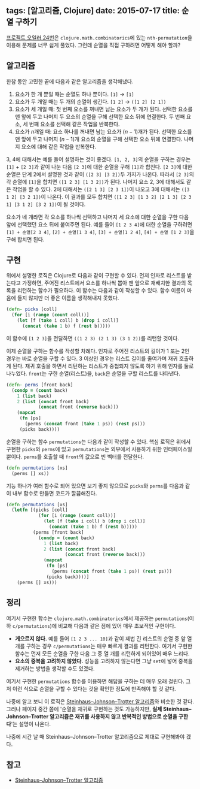 tags: [알고리즘, Clojure]
date: 2015-07-17
title: 순열 구하기
---
[프로젝트 오일러 24번](/2015/project-euler-024/)은 `clojure.math.combinatorics`에 있는 `nth-permutation`을 이용해 문제를 너무 쉽게 풀었다. 그런데 순열을 직접 구하려면 어떻게 해야 할까?<!--more-->

## 알고리즘
한참 동안 고민한 끝에 다음과 같은 알고리즘을 생각해냈다.

1. 요소가 한 개 뿐일 때는 순열도 하나 뿐이다.
   `[1]` &#8594; `[1]`
2. 요소가 두 개일 때는 두 개의 순열이 생긴다.
   `[1 2]` &#8594; `([1 2] [2 1])`
3. 요소가 세 개일 때: 첫 번째 요소를 꺼내면 남는 요소가 두 개가 된다. 선택한 요소를 맨 앞에 두고 나머지 두 요소의 순열을 구해 선택한 요소 뒤에 연결한다. 두 번째 요소, 세 번째 요소를 선택해 같은 작업을 반복한다.
4. 요소가 $n$개일 때: 요소 하나를 꺼내면 남는 요소가 $(n-1)$개가 된다. 선택한 요소를 맨 앞에 두고 나머지 $(n-1)$개 요소의 순열을 구해 선택한 요소 뒤에 연결한다. 나머지 요소에 대해 같은 작업을 반복한다.

3, 4에 대해서는 예를 들어 설명하는 것이 좋겠다. `[1, 2, 3]`의 순열을 구하는 경우는 `[1]` + `[2 3]`과 같이 나눈 다음 `[2 3]`에 대한 순열을 구해 `[1]`과 합친다. `[2 3]`에 대한 순열은 단계 2에서 설명한 것과 같이 `([2 3] [3 2])`두 가지가 나온다. 따라서 `[2 3]`의 각 순열에 `[1]`을 합치면 `([1 2 3] [1 3 2])`가 된다. 나머지 요소 2, 3에 대해서도 같은 작업을 할 수 있다. 2에 대해서는 `([2 1 3] [2 3 1])`이 나오고 3에 대해서는 `([3 1 2] [3 2 1])`이 나온다. 이 결과를 모두 합치면 `([1 2 3] [1 3 2] [2 1 3] [2 3 1] [3 1 2] [3 2 1])`이 될 것이다.

요소가 네 개라면 각 요소를 하나씩 선택하고 나머지 세 요소에 대한 순열을 구한 다음 앞에 선택했던 요소 뒤에 붙여주면 된다. 예를 들어 `[1 2 3 4]`에 대한 순열을 구하려면 `[1] + 순열[2 3 4]`, `[2] + 순열[1 3 4]`, `[3] + 순열[1 2 4]`, `[4] + 순열 [1 2 3]`을 구해 합치면 된다.

## 구현
위에서 설명한 로직은 Clojure로 다음과 같이 구현할 수 있다. 먼저 인자로 리스트를 받는다고 가정하면, 주어진 리스트에서 요소를 하나씩 뽑아 맨 앞으로 재배치한 결과의 목록을 리턴하는 함수가 필요하다. 이 함수는 다음과 같이 작성할 수 있다. 함수 이름이 마음에 들지 않지만 더 좋은 이름을 생각해내지 못했다.

```clojure
(defn- picks [coll]
  (for [i (range (count coll))]
    (let [f (take i coll) b (drop i coll)]
      (concat (take 1 b) f (rest b)))))
```

이 함수에 `[1 2 3]`을 전달하면 `((1 2 3) (2 1 3) (3 1 2))`를 리턴할 것이다.

이제 순열을 구하는 함수를 작성할 차례다. 인자로 주어진 리스트의 길이가 1 또는 2인 경우는 바로 순열을 구할 수 있다. 3 이상인 경우는 리스트 길이를 줄여가며 재귀 호출하게 된다. 재귀 호출을 하면서 리턴하는 리스트가 중첩되지 않도록 하기 위해 인자를 둘로 나누었다. `front`는 구한 순열(리스트)을, `back`은 순열을 구할 리스트를 나타낸다.

```clojure
(defn- perms [front back]
  (condp = (count back)
    1 (list back)
    2 (list (concat front back)
            (concat front (reverse back)))
    (mapcat
     (fn [ps]
       (perms (concat front (take 1 ps)) (rest ps)))
     (picks back))))
```

순열을 구하는 함수 `permutations`는 다음과 같이 작성할 수 있다. 핵심 로직은 위에서 구현한 `picks`와 `perms`에 있고 `permutations`는 외부에서 사용하기 위한 인터페이스일 뿐이다. `perms`를 호출할 때 `front`의 값으로 빈 벡터를 전달한다.

```clojure
(defn permutations [xs]
  (perms [] xs))
```

기능 하나가 여러 함수로 되어 있으면 보기 좋지 않으므로 `picks`와 `perms`를 다음과 같이 내부 함수로 만들면 코드가 깔끔해진다.

```clojure
(defn permutations [xs]
  (letfn [(picks [coll]
            (for [i (range (count coll))]
              (let [f (take i coll) b (drop i coll)]
                (concat (take 1 b) f (rest b)))))
          (perms [front back]
            (condp = (count back)
              1 (list back)
              2 (list (concat front back)
                      (concat front (reverse back)))
              (mapcat
               (fn [ps]
                 (perms (concat front (take 1 ps)) (rest ps)))
               (picks back))))]
    (perms [] xs)))
```

## 정리
여기서 구현한 함수는 `clojure.math.combinatorics`에서 제공하는 `permutations`(이하 `c/permutations`)에 비교해 다음과 같은 점에 있어 매우 초보적인 구현이다.

* **게으르지 않다.** 예를 들어 `[1 2 3 ... 10]`과 같이 제법 긴 리스트의 순열 중 앞 열 개를 구하는 경우 `c/permutations`는 매우 빠르게 결과를 리턴한다. 여기서 구현한 함수는 먼저 모든 순열을 구한 다음 그 중 열 개를 리턴하게 되어있어 매우 느리다.
* **요소의 중복을 고려하지 않았다.** 성능을 고려하지 않는다면 그냥 `set`에 넣어 중복을 제거하는 방법을 생각할 수도 있겠다.

여기서 구현한 `permutations` 함수를 이용하면 해답을 구하는 데 매우 오래 걸린다. 그저 이런 식으로 순열을 구할 수 있다는 것을 확인한 정도에 만족해야 할 것 같다.

나중에 알고 보니 이 로직은 [Steinhaus–Johnson–Trotter 알고리즘](https://en.wikipedia.org/wiki/Steinhaus–Johnson–Trotter_algorithm)와 비슷한 것 같다. 그러나 페이지 중간 쯤에 '순열을 재귀로 구현하는 것도 가능하지만, **실제 Steinhaus–Johnson–Trotter 알고리즘은 재귀를 사용하지 않고 반복적인 방법으로 순열을 구한다**'는 설명이 나온다.

나중에 시간 날 때 Steinhaus–Johnson–Trotter 알고리즘으로 제대로 구현해봐야 겠다.

## 참고
* [Steinhaus–Johnson–Trotter 알고리즘](https://en.wikipedia.org/wiki/Steinhaus–Johnson–Trotter_algorithm)
